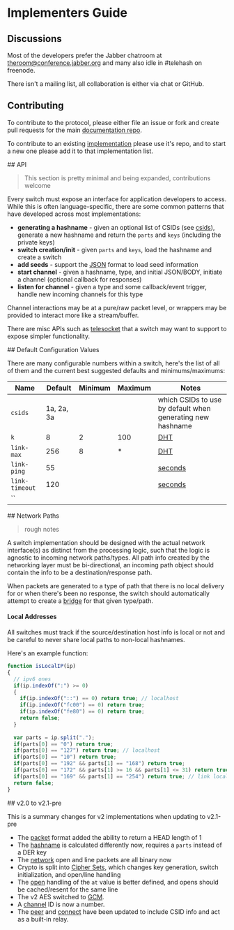# Implementers Guide

## Discussions

Most of the developers prefer the Jabber chatroom at [theroom@conference.jabber.org](xmpp:theroom@conference.jabber.org) and many also idle in #telehash on freenode.

There isn't a mailing list, all collaboration is either via chat or GitHub.

## Contributing

To contribute to the protocol, please either file an issue or fork and create pull requests for the main [documentation repo](https://github.com/telehash/telehash.org).

To contribute to an existing [implementation](implementations.md) please use it's repo, and to start a new one please add it to that implementation list.

<a name="api" />
## API

> This section is pretty minimal and being expanded, contributions welcome

Every switch must expose an interface for application developers to access.  While this is often language-specific, there are some common patterns that have developed across most implementations:

* **generating a hashname** - given an optional list of CSIDs (see [csids](#defaults)), generate a new hashname and return the `parts` and `keys` (including the private keys)
* **switch creation/init** - given `parts` and `keys`, load the hashname and create a switch
* **add seeds** - support the [JSON](seeds.md) format to load seed information
* **start channel** - given a hashname, type, and initial JSON/BODY, initiate a channel (optional callback for responses)
* **listen for channel** - given a type and some callback/event trigger, handle new incoming channels for this type

Channel interactions may be at a pure/raw packet level, or wrappers may be provided to interact more like a stream/buffer.

There are misc APIs such as [telesocket](ext/telesocket.md) that a switch may want to support to expose simpler functionality.

<a name="defaults" />
## Default Configuration Values

There are many configurable numbers within a switch, here's the list of all of them and the current best suggested defaults and minimums/maximums:

| Name | Default | Minimum | Maximum | Notes
| ---- | ------- | ------- | ------- | -----
|`csids`|1a, 2a, 3a|||which CSIDs to use by default when generating new hashname
|`k`|8|2|100|[DHT](dht.md#k)
|`link-max`|256|8|*|[DHT](dht.md#link-max)
|`link-ping`|55|||[seconds](dht.md#maintenance)
|`link-timeout`|120|||[seconds](dht.md#maintenance)
|``||||

<a name="networking" />
## Network Paths

> rough notes

A switch implementation should be designed with the actual network interface(s) as distinct from the processing logic, such that the logic is agnostic to incoming network paths/types.  All path info created by the networking layer must be bi-directional, an incoming path object should contain the info to be a destination/response path.

When packets are generated to a type of path that there is no local delivery for or when there's been no response, the switch should automatically attempt to create a [bridge](switch.md#bridge) for that given type/path.

#### Local Addresses

All switches must track if the source/destination host info is local or not and be careful to never share local paths to non-local hashnames.

Here's an example function:

```js
function isLocalIP(ip)
{
  // ipv6 ones
  if(ip.indexOf(":") >= 0)
  {
    if(ip.indexOf("::") == 0) return true; // localhost
    if(ip.indexOf("fc00") == 0) return true;
    if(ip.indexOf("fe80") == 0) return true;
    return false;
  }
  
  var parts = ip.split(".");
  if(parts[0] == "0") return true;
  if(parts[0] == "127") return true; // localhost
  if(parts[0] == "10") return true;
  if(parts[0] == "192" && parts[1] == "168") return true;
  if(parts[0] == "172" && parts[1] >= 16 && parts[1] <= 31) return true;
  if(parts[0] == "169" && parts[1] == "254") return true; // link local
  return false;
}
```

<a name="update" />
## v2.0 to v2.1-pre

This is a summary changes for v2 implementations when updating to v2.1-pre

* The [packet](packet.md) format added the ability to return a HEAD length of 1
* The [hashname](hashnames.md) is calculated differently now, requires a `parts` instead of a DER key
* The [network](network.md) open and line packets are all binary now
* Crypto is split into [Cipher Sets](cipher_sets.md), which changes key generation, switch initialization, and open/line handling
* The [open](network.md#open) handling of the `at` value is better defined, and opens should be cached/resent for the same line
* The v2 AES switched to [GCM](cs/2a.md).
* A [channel](channels.md) ID is now a number.
* The [peer](switch.md#peer) and [connect](switch.md#connect) have been updated to include CSID info and act as a built-in relay.
